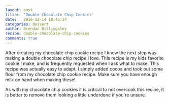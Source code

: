 ```yaml
---
layout: post
title:  "Double Chocolate Chip Cookies"
date:   2016-12-14 10:45:14
categories: Dessert
author: Brendan Billingsley
recipe: double-chocolate-chip-cookies
comments: true
---
```

After creating my chocolate chip cookie recipe I knew the next step was making a double chocolate chip recipe I love.
This recipe is my kids favorite cookie I make, and is frequently requested when I ask what to make. This recipe was 
actually easy to adapt, I simply added cocoa and took out some flour from my chocolate chip cookie recipe. Make sure
you have enough milk on hand when making these!
  
 As with my chocolate chip cookies it is 
 critical to not overcook this recipe, it is better to remove them looking a little underdone if you're unsure. 